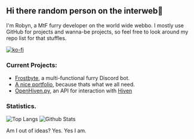 ## Hi there random person on the interweb👋

I'm Robyn, a MtF furry developer on the world wide webbo. I mostly use GitHub for projects and wanna-be projects, so feel free to look around my repo list for that stuffles.

[![ko-fi](https://www.ko-fi.com/img/githubbutton_sm.svg)](https://ko-fi.com/U7U51PG1M)

### Current Projects:
- [Frostbyte](https://frostbyte.space/), a multi-functional furry Discord bot.
- [A nice portfolio](https://nxybi.me/), because thats what we all need.
- [OpenHiven.py](https://github.com/OpenHiven/openhiven.py/), an API for interaction with [Hiven](https://hiven.io)

### Statistics.
![Top Langs](https://github-readme-stats.vercel.app/api/top-langs/?username=nxybi&layout=compact)
![Github Stats](https://github-readme-stats.vercel.app/api?username=Nxybi&show_icons=true&theme=tokyonight&hide_rank=true)

Am I out of ideas? Yes. Yes I am.
